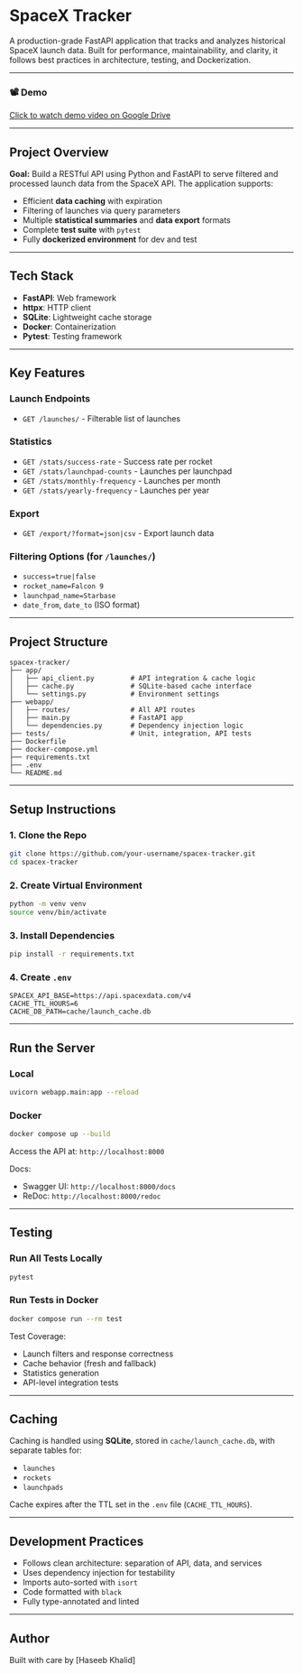 # SpaceX Tracker

A production-grade FastAPI application that tracks and analyzes historical SpaceX launch data. Built for performance, maintainability, and clarity, it follows best practices in architecture, testing, and Dockerization.

---

### 📽 Demo

[Click to watch demo video on Google Drive](https://shorturl.at/eEeth)

---

## Project Overview

**Goal:** Build a RESTful API using Python and FastAPI to serve filtered and processed launch data from the SpaceX API. The application supports:

* Efficient **data caching** with expiration
* Filtering of launches via query parameters
* Multiple **statistical summaries** and **data export** formats
* Complete **test suite** with `pytest`
* Fully **dockerized environment** for dev and test

---

## Tech Stack

* **FastAPI**: Web framework
* **httpx**: HTTP client
* **SQLite**: Lightweight cache storage
* **Docker**: Containerization
* **Pytest**: Testing framework

---

## Key Features

### Launch Endpoints

* `GET /launches/` - Filterable list of launches

### Statistics

* `GET /stats/success-rate` - Success rate per rocket
* `GET /stats/launchpad-counts` - Launches per launchpad
* `GET /stats/monthly-frequency` - Launches per month
* `GET /stats/yearly-frequency` - Launches per year

### Export

* `GET /export/?format=json|csv` - Export launch data

### Filtering Options (for `/launches/`)

* `success=true|false`
* `rocket_name=Falcon 9`
* `launchpad_name=Starbase`
* `date_from`, `date_to` (ISO format)

---

## Project Structure

```
spacex-tracker/
├── app/
│   ├── api_client.py         # API integration & cache logic
│   ├── cache.py              # SQLite-based cache interface
│   └── settings.py           # Environment settings
├── webapp/
│   ├── routes/               # All API routes
│   ├── main.py               # FastAPI app
│   └── dependencies.py       # Dependency injection logic
├── tests/                    # Unit, integration, API tests
├── Dockerfile
├── docker-compose.yml
├── requirements.txt
├── .env
└── README.md
```

---

## Setup Instructions

### 1. Clone the Repo

```bash
git clone https://github.com/your-username/spacex-tracker.git
cd spacex-tracker
```

### 2. Create Virtual Environment

```bash
python -m venv venv
source venv/bin/activate
```

### 3. Install Dependencies

```bash
pip install -r requirements.txt
```

### 4. Create `.env`

```env
SPACEX_API_BASE=https://api.spacexdata.com/v4
CACHE_TTL_HOURS=6
CACHE_DB_PATH=cache/launch_cache.db
```

---

## Run the Server

### Local

```bash
uvicorn webapp.main:app --reload
```

### Docker

```bash
docker compose up --build
```

Access the API at: `http://localhost:8000`

Docs:

* Swagger UI: `http://localhost:8000/docs`
* ReDoc: `http://localhost:8000/redoc`

---

## Testing

### Run All Tests Locally

```bash
pytest
```

### Run Tests in Docker

```bash
docker compose run --rm test
```

Test Coverage:

* Launch filters and response correctness
* Cache behavior (fresh and fallback)
* Statistics generation
* API-level integration tests

---

## Caching

Caching is handled using **SQLite**, stored in `cache/launch_cache.db`, with separate tables for:

* `launches`
* `rockets`
* `launchpads`

Cache expires after the TTL set in the `.env` file (`CACHE_TTL_HOURS`).

---

## Development Practices

* Follows clean architecture: separation of API, data, and services
* Uses dependency injection for testability
* Imports auto-sorted with `isort`
* Code formatted with `black`
* Fully type-annotated and linted


---

## Author

Built with care by \[Haseeb Khalid]
